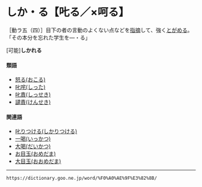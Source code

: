 # しか・る【𠮟る／×呵る】

［動ラ五（四）］目下の者の言動のよくない点などを[指摘](してき（指摘）)して、強く[とがめる](とがめる（咎める）)。「その本分を忘れた学生を―・る」

\[可能\]**しかれる**

#### 類語

-   [怒る(おこる)](https://dictionary.goo.ne.jp/word/%E6%80%92%E3%82%8B_%28%E3%81%8A%E3%81%93%E3%82%8B%29/#jn-30703)
-   [叱咤(しった)](https://dictionary.goo.ne.jp/word/%F0%A0%AE%9F%E5%92%A4/#jn-98562)
-   [叱責(しっせき)](https://dictionary.goo.ne.jp/word/%F0%A0%AE%9F%E8%B2%AC/#jn-98516)
-   [譴責(けんせき)](https://dictionary.goo.ne.jp/word/%E8%AD%B4%E8%B2%AC/#jn-70217)

#### 関連語

-   [叱りつける(しかりつける)](https://dictionary.goo.ne.jp/word/%F0%A0%AE%9F%E3%82%8A%E4%BB%98%E3%81%91%E3%82%8B/#jn-94572)
-   [一喝(いっかつ)](https://dictionary.goo.ne.jp/word/%E4%B8%80%E5%96%9D/#jn-13062)
-   [大喝(だいかつ)](https://dictionary.goo.ne.jp/word/%E5%A4%A7%E5%96%9D/#jn-132716)
-   [お目玉(おめだま)](https://dictionary.goo.ne.jp/word/%E5%BE%A1%E7%9B%AE%E7%8E%89/#jn-33124)
-   [大目玉(おおめだま)](https://dictionary.goo.ne.jp/word/%E5%A4%A7%E7%9B%AE%E7%8E%89/#jn-29611)

---
`https://dictionary.goo.ne.jp/word/%F0%A0%AE%9F%E3%82%8B/`